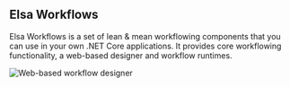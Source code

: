 ## Elsa Workflows

Elsa Workflows is a set of lean & mean workflowing components that you can use in your own .NET Core applications. It provides core workflowing functionality, a web-based designer and workflow runtimes.

![Web-based workflow designer]('./doc/workflow-sample-1.png')